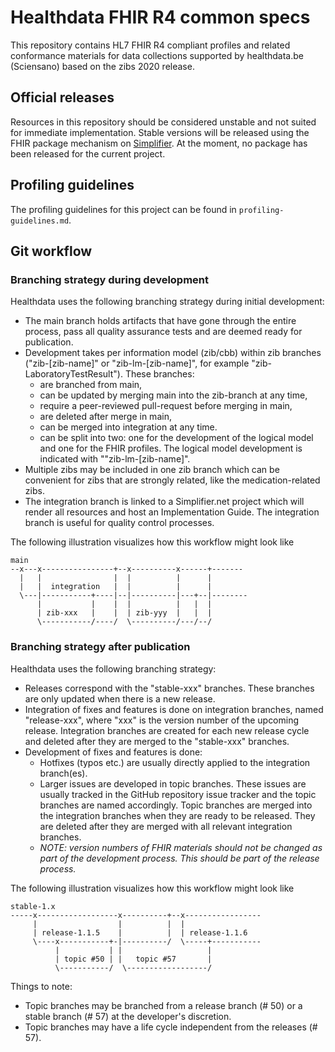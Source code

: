 # Healthdata FHIR R4 common specs

This repository contains HL7 FHIR R4 compliant profiles and related conformance materials for data collections supported by healthdata.be (Sciensano) based on the zibs 2020 release.

## Official releases

Resources in this repository should be considered unstable and not suited for immediate implementation. Stable versions will be released using the FHIR package mechanism on [Simplifier](https://simplifier.net/packages). At the moment, no package has been released for the current project.

## Profiling guidelines

The profiling guidelines for this project can be found in `profiling-guidelines.md`.

## Git workflow
### Branching strategy during development
Healthdata uses the following branching strategy during initial development:
* The main branch holds artifacts that have gone through the entire process, pass all quality assurance tests and are deemed ready for publication. 
* Development takes per information model (zib/cbb) within zib branches ("zib-[zib-name]" or "zib-lm-[zib-name]", for example "zib-LaboratoryTestResult"). These branches:
    * are branched from main,
    * can be updated by merging main into the zib-branch at any time,
    * require a peer-reviewed pull-request before merging in main,
    * are deleted after merge in main, 
    * can be merged into integration at any time.
    * can be split into two: one for the development of the logical model and one for the FHIR profiles. The logical model development is indicated with ""zib-lm-[zib-name]".    
* Multiple zibs may be included in one zib branch which can be convenient for zibs that are strongly related, like the medication-related zibs.
* The integration branch is linked to a Simplifier.net project which will render all resources and host an Implementation Guide. The integration branch is useful for quality control processes.

The following illustration visualizes how this workflow might look like
```
main
--x---x----------------+--x----------x------+-------
  |   |                |  |          |      |
  |   |  integration   |  |          |      |
  \---|-----------+----|--|----------|---+--|--------
      |           |    |  |          |   |  |  
      | zib-xxx   |    |  | zib-yyy  |   |  |
      \-----------/----/  \----------/---/--/
```

### Branching strategy after publication
Healthdata uses the following branching strategy:
* Releases correspond with the "stable-xxx" branches. These branches are only updated when there is a new release.
* Integration of fixes and features is done on integration branches, named "release-xxx", where "xxx" is the version number of the upcoming release. Integration branches are created for each new release cycle and deleted after they are merged to the "stable-xxx" branches.
* Development of fixes and features is done:
	* Hotfixes (typos etc.) are usually directly applied to the integration branch(es).
	* Larger issues are developed in topic branches. These issues are usually tracked in the GitHub repository issue tracker and the topic branches are named accordingly. Topic branches are merged into the integration branches when they are ready to be released. They are deleted after they are merged with all relevant integration branches.
	* _NOTE: version numbers of FHIR materials should not be changed as part of the development process. This should be part of the release process._

The following illustration visualizes how this workflow might look like
```
stable-1.x
-----x------------------x----------+--x-----------------
     |                  |          |  |
     | release-1.1.5    |          |  | release-1.1.6
     \----x-----------+-|----------/  \-----+-----------
          |           | |                   |
          | topic #50 | |   topic #57       |
          \-----------/  \------------------/
```
Things to note:
* Topic branches may be branched from a release branch (# 50) or a stable branch (# 57) at the developer's discretion.
* Topic branches may have a life cycle independent from the releases (# 57).